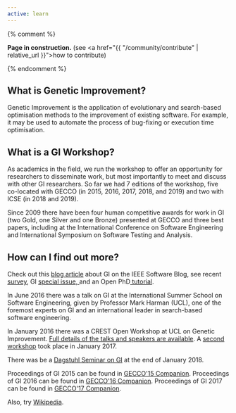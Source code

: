 ```yaml
---
active: learn
---
```


{% comment %}<div class="alert alert-danger" role="alert">
  <b>Page in construction.</b> (see <a href="{{ "/community/contribute" | relative_url }}">how to contribute</a>)
</div> {% endcomment %}

## What is Genetic Improvement?

Genetic Improvement is the application of evolutionary and search-based optimisation methods to the improvement of existing software. For example, it may be used to automate the process of bug-fixing or execution time optimisation.


## What is a GI  Workshop?

As academics in the field, we run the workshop to offer an opportunity for researchers to disseminate work, but most importantly to meet and discuss with other GI researchers. So far we had 7 editions of the workshop, five co-located with GECCO (in 2015, 2016, 2017, 2018, and 2019) and two with ICSE (in 2018 and 2019).

Since 2009 there have been four human competitive awards for work in GI (two Gold, one Silver and one Bronze) presented at GECCO and three best papers, including at the International Conference on Software Engineering and International Symposium on Software Testing and Analysis.


## How can I find out more?

Check out this <a href="http://blog.ieeesoftware.org/2016/02/genetic-improvement.html?platform=hootsuite">blog article</a> about GI on the IEEE Software Blog, see recent <a href="http://ieeexplore.ieee.org/document/7911210/?reload=true">survey</a>, GI <a href="https://link.springer.com/journal/10710/18/1/">special issue, </a>  and an Open PhD<a href="http://phdopen.mimuw.edu.pl/index.php?page=z15w1"> tutorial</a>.

In June 2016 there was a talk on GI at the International Summer School on Software Engineering, given by Professor Mark Harman (UCL), one of the foremost experts on GI and an international leader in search-based software engineering.

In January 2016 there was a CREST Open Workshop at UCL on Genetic Improvement. <a href="http://crest.cs.ucl.ac.uk/cow/45/">Full details of the talks and speakers are available</a>. A <a href="http://crest.cs.ucl.ac.uk/cow/50/">second workshop</a> took place in January 2017.

There was be a <a href="https://www.dagstuhl.de/en/program/calendar/semhp/?semnr=18052">Dagstuhl Seminar on GI</a> at the end of January 2018.

Proceedings of GI 2015 can be found in <a href="https://dl.acm.org/citation.cfm?id=2739482">GECCO'15 Companion</a>. Proceedings of GI 2016 can be found in <a href="http://dl.acm.org/citation.cfm?doid=2908961.2931686">GECCO'16 Companion</a>. Proceedings of GI 2017 can be found in <a href="http://dblp.org/db/conf/gecco/gecco2017c">GECCO'17 Companion</a>.

Also, try <a href="https://en.wikipedia.org/wiki/Genetic_improvement_%28computer_science%29">Wikipedia</a>.
